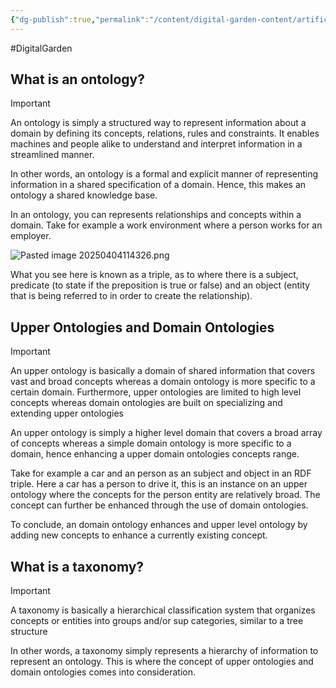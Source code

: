 ```yaml
---
{"dg-publish":true,"permalink":"/content/digital-garden-content/artificial-intelligence-content/ontologies-and-logic-graphs/","created":"2025-04-08T20:07:32.139+05:30","updated":"2025-04-08T20:07:54.675+05:30"}
---
```


#DigitalGarden 

## What is an ontology?

>[!important]
>An ontology is simply a structured way to represent information about a domain by defining its concepts, relations, rules and constraints. It enables machines and people alike to understand and interpret information in a streamlined manner.

In other words, an ontology is a formal and explicit manner of representing information in a shared specification of a domain. Hence, this makes an ontology a shared knowledge base.

In an ontology, you can represents relationships and concepts within a domain. Take for example a work environment where a person works for an employer. 

![Pasted image 20250404114326.png](/img/user/pngs/Pasted%20image%2020250404114326.png)

What you see here is known as a triple, as to where there is a subject, predicate (to state if the preposition is true or false) and an object (entity that is being referred to in order to create the relationship). 

## Upper Ontologies and Domain Ontologies

>[!important]
>An upper ontology is basically a domain of shared information that covers vast and broad concepts whereas a domain ontology is more specific to a certain domain. Furthermore, upper ontologies are limited to high level concepts whereas domain ontologies are built on specializing and extending upper ontologies

An upper ontology is simply a higher level domain that covers a broad array of concepts whereas a simple domain ontology is more specific to a domain, hence enhancing a upper domain ontologies concepts range.

Take for example a car and an person as an subject and object in an RDF triple. Here a car has a person to drive it, this is an instance on an upper ontology where the concepts for the person entity are relatively broad. The concept can further be enhanced through the use of domain ontologies.

To conclude, an domain ontology enhances and upper level ontology by adding new concepts to enhance a currently existing concept. 
## What is a taxonomy?

>[!important]
>A taxonomy is basically a hierarchical classification system that organizes concepts or entities into groups and/or sup categories, similar to a tree structure

In other words, a taxonomy simply represents a hierarchy of information to represent an ontology. This is where the concept of upper ontologies and domain ontologies comes into consideration.